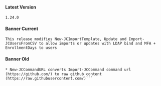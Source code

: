 #### Latest Version

```
1.24.0
```

#### Banner Current

```
This release modifies New-JCImportTemplate, Update and Import-JCUsersFromCSV to allow imports or updates with LDAP bind and MFA + EnrollmentDays to users
```

#### Banner Old

```
* New-JCCommandURL converts Import-JCCommand command url (https://github.com/) to raw github content (https://raw.githubusercontent.com/)```
